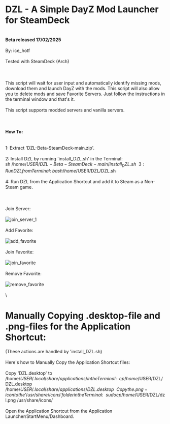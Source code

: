 # DZL - A Simple DayZ Mod Launcher for SteamDeck
\
 **Beta released 17/02/2025**
\
\
By: ice_hotf
\
\
Tested with SteamDeck (Arch)
\
\
\
\
This script will wait for user input and automatically identify missing mods, download them and launch DayZ with the mods. 
This script will also allow you to delete mods and save Favorite Servers.
Just follow the instructions in the terminal window and that's it.
\
\
This script supports modded servers and vanilla servers.
\
\
\
\
**How To:**
\
\
\
1: Extract 'DZL-Beta-SteamDeck-main.zip'.
\
\
2: Install DZL by running 'install_DZL.sh' in the Terminal:
\
   sh /home/$USER/DZL-Beta-SteamDeck-main/install_DZL.sh
\
\
3: Run DZL from Terminal:
\
   bash /home/$USER/DZL/DZL.sh 
\
\
4: Run DZL from the Application Shortcut and add it to Steam as a Non-Steam game.
\
\
\
\
Join Server:
\
\
![join_server_1](https://github.com/user-attachments/assets/6ec5261a-aed7-4f57-ad87-721ffee2bd58)
\
\
Add Favorite:
\
\
![add_favorite](https://github.com/user-attachments/assets/bda435ef-ce73-4eac-9d0e-c721d347d628)
\
\
Join Favorite:
\
\
![join_favorite](https://github.com/user-attachments/assets/419abb14-c5ad-4e40-92d9-0454825296f9)
\
\
Remove Favorite:
\
\
![remove_favorite](https://github.com/user-attachments/assets/30ff3c24-fd89-4919-a65e-d58349de3783)
\
\
\
# Manually Copying .desktop-file and .png-files for the Application Shortcut:
(These actions are handled by 'install_DZL.sh)
\
\
Here's how to Manually Copy the Application Shortcut files: 
\
\
Copy 'DZL.desktop' to /home/$USER/.local/share/applications/ in the Terminal:
\
\
cp /home/$USER/DZL/DZL.desktop /home/$USER/.local/share/applications/DZL.desktop
\
\
Copy the .png-icon to the '/usr/share/icons' folder in the Terminal:
\
\
sudo cp /home/$USER/DZL/dzl.png /usr/share/icons/
\
\
Open the Application Shortcut from the Application Launcher/StartMenu/Dashboard.
